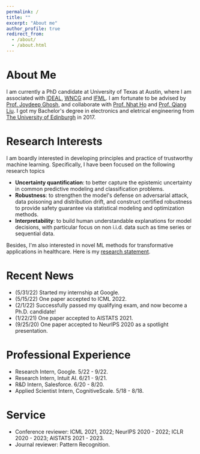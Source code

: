 ```yaml
---
permalink: /
title: ""
excerpt: "About me"
author_profile: true
redirect_from: 
  - /about/
  - /about.html
---
```

About Me
======
I am currently a PhD candidate at University of Texas at Austin, where I am associated with [IDEAL](https://www.ideal.ece.utexas.edu/index.html), [WNCG](https://www.wncg.org/) and [IFML](https://www.ifml.institute/). I am fortunate to be advised by [Prof. Joydeep Ghosh](https://www.ideal.ece.utexas.edu/~ghosh/), and collaborate with [Prof. Nhat Ho](https://nhatptnk8912.github.io/) and [Prof. Qiang Liu](https://www.cs.utexas.edu/~lqiang/). I got my Bachelor's degree in electronics and eletrical engineering from [The University of Edinburgh](https://www.ed.ac.uk/) in 2017.

Research Interests
======
I am boardly interested in developing principles and practice of trustworthy machine learning. Specifically, I have been focused on the following research topics

 - **Uncertainty quantification**: to better capture the epistemic uncertainty in common predictive modeling and classification problems. 
 - **Robustness**: to strengthen the model's defense on adversarial attack, data poisoning and distribution drift, and construct certified robustness to provide safety guarantee via statistical modeling and optimization methods. 
 - **Interpretability**: to build human understandable explanations for model decisions, with particular focus on non i.i.d. data such as time series or sequential data.

Besides, I'm also interested in novel ML methods for transformative applications in healthcare. Here is my [research statement](http://academicpages.github.io/files/Research_Statement.pdf).

Recent News
======
 - (5/31/22) Started my internship at Google.
 - (5/15/22) One paper accepted to ICML 2022.
 - (2/1/22) Successfully passed my qualifying exam, and now become a Ph.D. candidate!
 - (1/22/21) One paper accepted to AISTATS 2021.
 - (9/25/20) One paper accepted to NeurIPS 2020 as a spotlight presentation.

Professional Experience
======
 - Research Intern, Google. 5/22 - 9/22.
 - Research Intern, Intuit AI. 6/21 - 9/21.
 - R&D Intern, Salesforce. 6/20 - 8/20.
 - Applied Scientist Intern, CognitiveScale. 5/18 - 8/18.

Service
======
 - Conference reviewer: ICML 2021, 2022; NeurIPS 2020 - 2022; ICLR 2020 - 2023; AISTATS 2021 - 2023.
 - Journal reviewer: Pattern Recognition.

